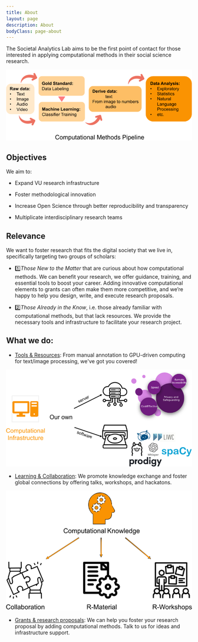 ```yaml
---
title: About
layout: page
description: About
bodyClass: page-about
---
```


The Societal Analytics Lab aims to be the first point of contact for those interested in applying computational methods in their social science research.

<p align="center">
  <img src="/images/illustrations/CompMethPipeline.png" />
</p>

## Objectives

We aim to: 
 
* Expand VU research infrastructure

* Foster methodological innovation

* Increase Open Science through better reproducibility and transparency 

* Multiplicate interdisciplinary research teams


## Relevance

We want to foster research that fits the digital society that we live in, specifically targeting two groups of scholars:

* 1️⃣*Those New to the Matter* that are curious about how computational methods. We can benefit your research, we offer guidance, training, and essential tools to boost your career. Adding innovative computational elements to grants can often make them more competitive, and we’re happy to help you design, write, and execute research proposals.

* 2️⃣*Those Already in the Know*, i.e. those already familiar with computational methods, but that lack resources. We provide the necessary tools and infrastructure to facilitate your research project.


## What we do:

* [Tools & Resources](https://societal-analytics.nl/services/tools-and-resources/): From manual annotation to GPU-driven computing for text/image processing, we've got you covered!
<p align="center">
  <img src="/images/illustrations/OurOwn_seso.png" />
</p>

* [Learning & Collaboration](https://societal-analytics.nl/services/learning-and-collaboration/): We promote knowledge exchange and foster global connections by offering talks, workshops, and hackatons.
<p align="center">
  <img src="/images/illustrations/Comp_Knowledge.png" />
</p>

* [Grants & research proposals](https://societal-analytics.nl/services/grants-and-researchproposals/): We can help you foster your research proposal by adding computational methods. Talk to us for ideas and infrastructure support.


